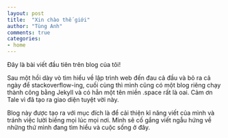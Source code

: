 ```yaml
---
layout: post
title:  "Xin chào thế giới"
author: "Tùng Anh"
comments: true
categories:
- home
---
```


Đây là bài viết đầu tiên trên blog của tôi!

Sau một hồi dày vò tìm hiểu về lập trình web đến đau cả đầu và bỏ ra cả ngày để stackoverflow-ing, cuối cùng thì mình cũng có một blog riêng chạy thành công bằng Jekyll và có hẳn một tên miền .space rất là oai. Cảm ơn Tale vì đã tạo ra giao diện tuyệt vời này.

Blog này được tạo ra với mục đích là để cải thiện kĩ năng viết của mình và tránh việc lười biếng mọi lúc mọi nơi. Mình sẽ cố gắng viết ngẫu hứng về những thứ mình đang tìm hiểu và cuộc sống ở đây.
